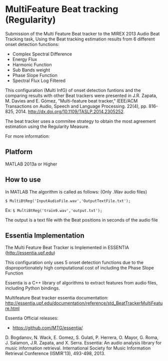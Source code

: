 MultiFeature Beat tracking (Regularity)
=========================================== 

Submission of the Multi Feature Beat tracker to the MIREX 2013 Audio Beat Tracking task,
Using the Beat tracking estimation results from 6 different onset detection functions:

- Complex Spectral Difference
- Energy Flux
- Harmonic Function
- Sub Bands weight
- Phase Slope Function
- Spectral Flux Log Filtered

This configuration (Multi InfG) of onset detection funtions and the comparing results with other Beat trackers were presented in J.R. Zapata, M. Davies and E. Gómez, "Multi-feature beat tracker," IEEE/ACM Transactions on Audio, Speech and Language Processing. 22(4), pp. 816-825, 2014. http://dx.doi.org/10.1109/TASLP.2014.2305252.

The beat tracker uses a commitee strategy to obtain the most agreement estimation using the Regularity Measure.

For more information:


Platform 
----------
MATLAB 2013a or Higher

How to use
----------

In MATLAB The algorithm is called as follows: (Only .Wav audio files)

<code>$ MultiBtReg('InputAudioFile.wav','OutputTextFile.txt'); </code>

Ex:
<code>$ MultiBtReg('train9.wav','output.txt'); </code>

The output is a text file with the Beat positions in seconds of the audio file

Essentia Implementation
-----------------------

The Multi Feature Beat Tracker is Implemented in ESSENTIA (http://essentia.upf.edu)

This configuration only uses 5 onset detection functions due to the disproportionately high computational cost of including the Phase Slope Function

Essentia is a C++ library of algorithms to extract features from audio files, including Python bindings.

Multifeature Beat tracker essentia documentation:
http://essentia.upf.edu/documentation/reference/std_BeatTrackerMultiFeature.html

Essentia Official releases:

* https://github.com/MTG/essentia/

D. Bogdanov, N. Wack, E. Gomez, S. Gulati, P. Herrera, O. Mayor, G. Roma, J. Salamon, J.R. Zapata, and X. Serra. 
Essentia: An audio analysis library for music information retrieval. International Society for Music Information Retrieval Conference (ISMIR'13),  493-498, 2013.





